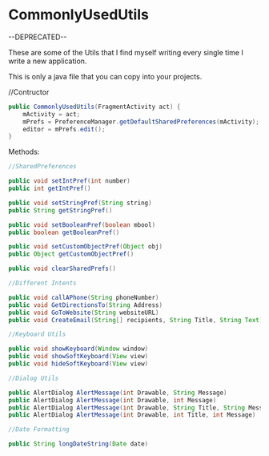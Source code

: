 CommonlyUsedUtils
=================

--DEPRECATED--

These are some of the Utils that I find myself writing every single time I write a new application.

This is only a java file that you can copy into your projects.


//Contructor
```Java
public CommonlyUsedUtils(FragmentActivity act) {
	mActivity = act;
	mPrefs = PreferenceManager.getDefaultSharedPreferences(mActivity);
	editor = mPrefs.edit();
}
```
Methods:
```java
//SharedPreferences 

public void setIntPref(int number)
public int getIntPref()

public void setStringPref(String string)
public String getStringPref() 

public void setBooleanPref(boolean mbool)
public boolean getBooleanPref()

public void setCustomObjectPref(Object obj)
public Object getCustomObjectPref()

public void clearSharedPrefs()

//Different Intents

public void callAPhone(String phoneNumber)
public void GetDirectionsTo(String Address)
public void GoToWebsite(String websiteURL)
public void CreateEmail(String[] recipients, String Title, String Text)

//Keyboard Utils

public void showKeyboard(Window window)
public void showSoftKeyboard(View view)
public void hideSoftKeyboard(View view)

//Dialog Utils

public AlertDialog AlertMessage(int Drawable, String Message)
public AlertDialog AlertMessage(int Drawable, int Message)
public AlertDialog AlertMessage(int Drawable, String Title, String Message)
public AlertDialog AlertMessage(int Drawable, int Title, int Message) 

//Date Formatting

public String longDateString(Date date)
```
